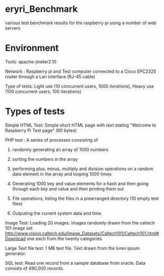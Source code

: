 eryri_Benchmark
===============

various test benchmark results for the raspberry pi using a number of web servers

Environment
==================
Tools: apache-jmeter2.10

Network : Raspberry pi and Test computer connected to a Cisco EPC2325 router through a Lan interface (RJ-45 cable)

Type of tests: Light use (10 concurrent users, 1000 iterations), Heavy use (100 concurrent users, 100 iterations)

Types of tests
===================
Simple HTML Test: Simple short HTML page with text stating "Welcome to Raspberry Pi Test page" (80 bytes) 

PHP test : A series of processes consisting of 

1. randomly generating an array of 1000 numbers 

2. sorting the numbers in the array

3. performing plus, minus, multiply and division operations on a random data element in the array and looping 1000 times

4. Generating 1000 key and value elements for a hash and then going through each key and value and then  printing them out

5. File operations, listing the files in a prearranged directory (10 empty text files)

6. Outputing the current system data and time.

Image Test: Loading 20 images. Images randomly drawn from the caltech 101 image set http://www.vision.caltech.edu/Image_Datasets/Caltech101/Caltech101.html#Download one each from the twenty categories

Large Text file test: 1 MB text file. Text drawn from the loren ipsum generator.

SQL test: Read one record from a sample database from oracle. Data consists of 490,000 records.

